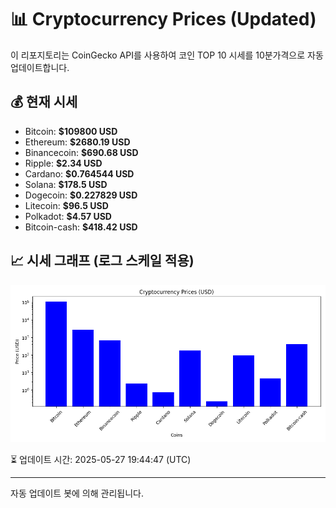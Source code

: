 
# 📊 Cryptocurrency Prices (Updated)

이 리포지토리는 CoinGecko API를 사용하여 코인 TOP 10 시세를 10분가격으로 자동 업데이트합니다.

## 💰 현재 시세
- Bitcoin: **$109800 USD**
- Ethereum: **$2680.19 USD**
- Binancecoin: **$690.68 USD**
- Ripple: **$2.34 USD**
- Cardano: **$0.764544 USD**
- Solana: **$178.5 USD**
- Dogecoin: **$0.227829 USD**
- Litecoin: **$96.5 USD**
- Polkadot: **$4.57 USD**
- Bitcoin-cash: **$418.42 USD**

## 📈 시세 그래프 (로그 스케일 적용)
![Crypto Prices](crypto_prices.png)

⏳ 업데이트 시간: 2025-05-27 19:44:47 (UTC)

---
자동 업데이트 봇에 의해 관리됩니다.
